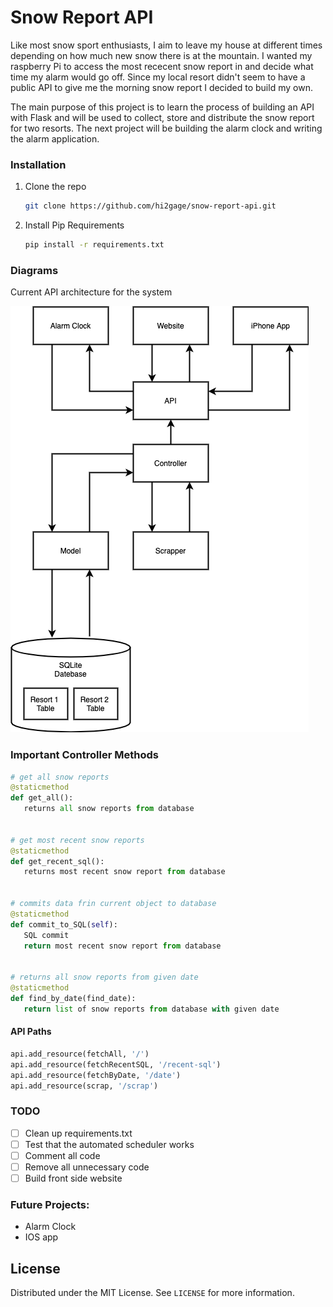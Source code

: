 # Snow Report API

Like most snow sport enthusiasts, I aim to leave my house at different times depending on how much new snow there is at the mountain.
I wanted my raspberry Pi to access the most rececent snow report in and decide what time my alarm would go off. Since my local resort didn't seem to have a public API to give me the morning snow report I decided to build my own.

The main purpose of this project is to learn the process of building an API with Flask and will be used to collect, store and distribute the snow report for two resorts. The next project will be building the alarm clock and writing the alarm application. 

### Installation

1. Clone the repo
   ```bash
   git clone https://github.com/hi2gage/snow-report-api.git
   ```
2. Install Pip Requirements
   ```bash
   pip install -r requirements.txt
   ```

### Diagrams
Current API architecture for the system

![alt text](https://github.com/hi2gage/snow-report-api/blob/main/diagrams/main-layout.png)

### Important Controller Methods
```python
# get all snow reports
@staticmethod
def get_all():
   returns all snow reports from database


# get most recent snow reports
@staticmethod
def get_recent_sql():
   returns most recent snow report from database


# commits data frin current object to database
@staticmethod
def commit_to_SQL(self):
   SQL commit
   return most recent snow report from database


# returns all snow reports from given date
@staticmethod
def find_by_date(find_date):
   return list of snow reports from database with given date
```

#### API Paths
```python
api.add_resource(fetchAll, '/')
api.add_resource(fetchRecentSQL, '/recent-sql')
api.add_resource(fetchByDate, '/date')
api.add_resource(scrap, '/scrap')
```



### TODO
- [ ] Clean up requirements.txt
- [ ] Test that the automated scheduler works
- [ ] Comment all code
- [ ] Remove all unnecessary code
- [ ] Build front side website

### Future Projects:
* Alarm Clock
* IOS app

## License
Distributed under the MIT License. See `LICENSE` for more information.



